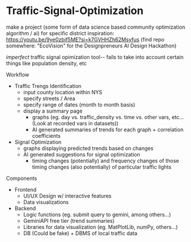 # Traffic-Signal-Optimization
make a project (some form of data science based community optimization algorithm / ai) for specific district
inspiration: https://youtu.be/9ye0zbif5ME?si=k7GVHHZh62Msyfus (find repo somewhere: "EcoVision" for the Designpreneurs AI Design Hackathon)

*imperfect* traffic signal opimization tool-- fails to take into account certain things like population density, etc

Workflow
- Traffic Trengs Identification
  - input county location within NYS
  - specify streets / Area
  - specify range of dates (month to month basis)
  - display a summary page
    - graphs (eg. day vs. traffic_density vs. time vs. other vars, etc... (Look at recorded vars in datasets))
    - AI generated summaries of trends for each graph + correlation coefficients
- Signal Optimization
    - graphs displaying predicted trends based on changes
    - AI generated suggestions for signal optimization
       - timing changes (potentially) and frequency changes of those timing changes (also potentially) of particular traffic lights 

Components
- Frontend
  - UI/UX Design w/ interactive features
  - Data visualizations
- Backend
  - Logic functions (eg. submit query to gemini, among others...)
  - GeminiAPI free tier (trend summaries)
  - Libraries for data visualization (eg. MatPlotLib, numPy, others...)
  - DB (Could be fake) + DBMS of local traffic data
